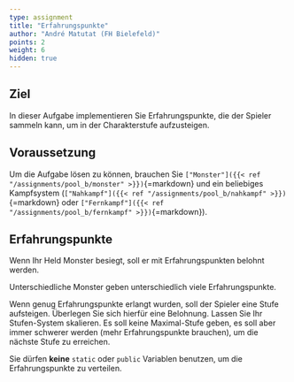 ```yaml
---
type: assignment
title: "Erfahrungspunkte"
author: "André Matutat (FH Bielefeld)"
points: 2
weight: 6
hidden: true
---
```


## Ziel

In dieser Aufgabe implementieren Sie Erfahrungspunkte, die der Spieler sammeln kann, um in der Charakterstufe aufzusteigen.

## Voraussetzung

Um die Aufgabe lösen zu können, brauchen Sie `["Monster"]({{< ref "/assignments/pool_b/monster" >}})`{=markdown} und ein beliebiges Kampfsystem (`["Nahkampf"]({{< ref "/assignments/pool_b/nahkampf" >}})`{=markdown} oder `["Fernkampf"]({{< ref "/assignments/pool_b/fernkampf" >}})`{=markdown}).

## Erfahrungspunkte

Wenn Ihr Held Monster besiegt, soll er mit Erfahrungspunkten belohnt werden.

Unterschiedliche Monster geben unterschiedlich viele Erfahrungspunkte.

Wenn genug Erfahrungspunkte erlangt wurden, soll der Spieler eine Stufe aufsteigen. Überlegen Sie sich hierfür eine Belohnung.
Lassen Sie Ihr Stufen-System skalieren. Es soll keine Maximal-Stufe geben, es soll aber immer schwerer werden (mehr Erfahrungspunkte brauchen), um die nächste Stufe zu erreichen.

Sie dürfen **keine** `static` oder `public` Variablen benutzen, um die Erfahrungspunkte zu verteilen.
